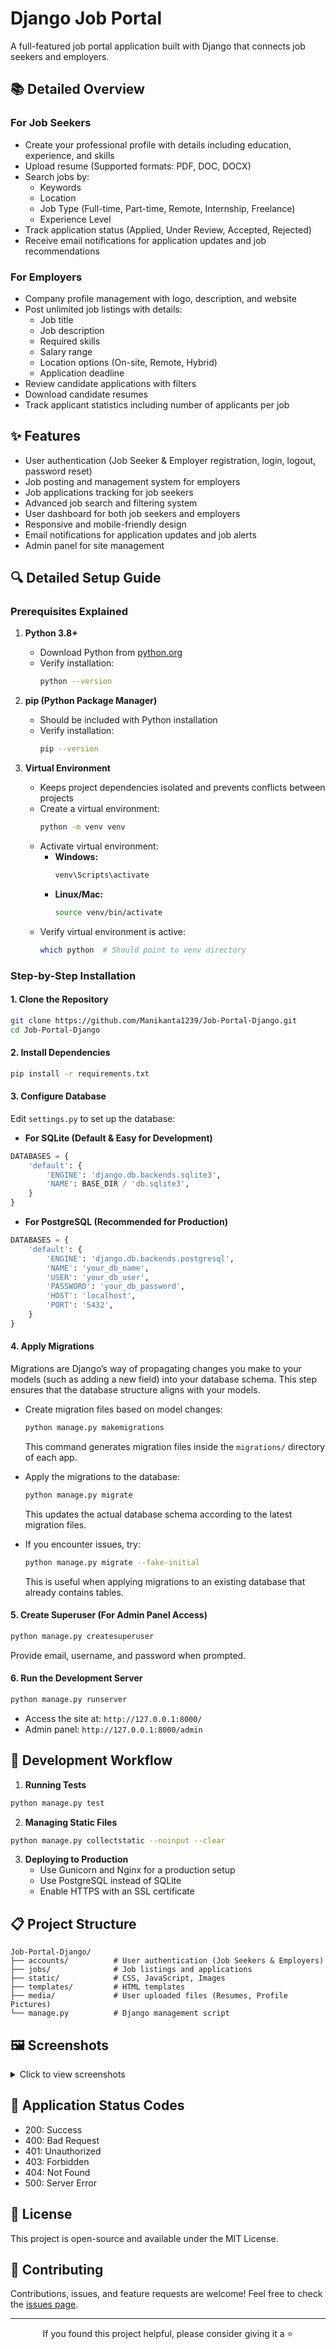 # Django Job Portal

A full-featured job portal application built with Django that connects job seekers and employers.

## 📚 Detailed Overview

### For Job Seekers
- Create your professional profile with details including education, experience, and skills
- Upload resume (Supported formats: PDF, DOC, DOCX)
- Search jobs by:
  - Keywords
  - Location
  - Job Type (Full-time, Part-time, Remote, Internship, Freelance)
  - Experience Level
- Track application status (Applied, Under Review, Accepted, Rejected)
- Receive email notifications for application updates and job recommendations

### For Employers
- Company profile management with logo, description, and website
- Post unlimited job listings with details:
  - Job title
  - Job description
  - Required skills
  - Salary range
  - Location options (On-site, Remote, Hybrid)
  - Application deadline
- Review candidate applications with filters
- Download candidate resumes
- Track applicant statistics including number of applicants per job

## ✨ Features

- User authentication (Job Seeker & Employer registration, login, logout, password reset)
- Job posting and management system for employers
- Job applications tracking for job seekers
- Advanced job search and filtering system
- User dashboard for both job seekers and employers
- Responsive and mobile-friendly design
- Email notifications for application updates and job alerts
- Admin panel for site management

## 🔍 Detailed Setup Guide

### Prerequisites Explained

1. **Python 3.8+**
   - Download Python from [python.org](https://www.python.org/)
   - Verify installation:
     ```bash
     python --version
     ```

2. **pip (Python Package Manager)**
   - Should be included with Python installation
   - Verify installation:
     ```bash
     pip --version
     ```

3. **Virtual Environment**
   - Keeps project dependencies isolated and prevents conflicts between projects
   - Create a virtual environment:
     ```bash
     python -m venv venv
     ```
   - Activate virtual environment:
     - **Windows:**
       ```bash
       venv\Scripts\activate
       ```
     - **Linux/Mac:**
       ```bash
       source venv/bin/activate
       ```
   - Verify virtual environment is active:
     ```bash
     which python  # Should point to venv directory
     ```

### Step-by-Step Installation

#### 1. Clone the Repository
```bash
git clone https://github.com/Manikanta1239/Job-Portal-Django.git
cd Job-Portal-Django
```

#### 2. Install Dependencies
```bash
pip install -r requirements.txt
```

#### 3. Configure Database
Edit `settings.py` to set up the database:

- **For SQLite (Default & Easy for Development)**
```python
DATABASES = {
    'default': {
        'ENGINE': 'django.db.backends.sqlite3',
        'NAME': BASE_DIR / 'db.sqlite3',
    }
}
```

- **For PostgreSQL (Recommended for Production)**
```python
DATABASES = {
    'default': {
        'ENGINE': 'django.db.backends.postgresql',
        'NAME': 'your_db_name',
        'USER': 'your_db_user',
        'PASSWORD': 'your_db_password',
        'HOST': 'localhost',
        'PORT': '5432',
    }
}
```

#### 4. Apply Migrations
Migrations are Django’s way of propagating changes you make to your models (such as adding a new field) into your database schema. This step ensures that the database structure aligns with your models.

- Create migration files based on model changes:
  ```bash
  python manage.py makemigrations
  ```
  This command generates migration files inside the `migrations/` directory of each app.

- Apply the migrations to the database:
  ```bash
  python manage.py migrate
  ```
  This updates the actual database schema according to the latest migration files.

- If you encounter issues, try:
  ```bash
  python manage.py migrate --fake-initial
  ```
  This is useful when applying migrations to an existing database that already contains tables.

#### 5. Create Superuser (For Admin Panel Access)
```bash
python manage.py createsuperuser
```
Provide email, username, and password when prompted.

#### 6. Run the Development Server
```bash
python manage.py runserver
```
- Access the site at: `http://127.0.0.1:8000/`
- Admin panel: `http://127.0.0.1:8000/admin`

## 🔧 Development Workflow

1. **Running Tests**
```bash
python manage.py test
```

2. **Managing Static Files**
```bash
python manage.py collectstatic --noinput --clear
```

3. **Deploying to Production**
   - Use Gunicorn and Nginx for a production setup
   - Use PostgreSQL instead of SQLite
   - Enable HTTPS with an SSL certificate

## 📋 Project Structure
```
Job-Portal-Django/
├── accounts/          # User authentication (Job Seekers & Employers)
├── jobs/              # Job listings and applications
├── static/            # CSS, JavaScript, Images
├── templates/         # HTML templates
├── media/             # User uploaded files (Resumes, Profile Pictures)
└── manage.py          # Django management script
```

## 🖼️ Screenshots

<details>
<summary>Click to view screenshots</summary>

### Home Page
![Home Page](https://raw.github.com/Manikanta1239/Job-Portal-Django/master/screenshots/home.png)

### Job Search
![Job Search](https://raw.github.com/Manikanta1239/Job-Portal-Django/master/screenshots/job_search.png)

### Job Details
![Job Details](https://raw.github.com/Manikanta1239/Job-Portal-Django/master/screenshots/job_details.png)

### Employer Dashboard
![Employer Dashboard](https://raw.github.com/Manikanta1239/Job-Portal-Django/master/screenshots/employer_dashboard.png)

</details>

## 🚦 Application Status Codes

- 200: Success
- 400: Bad Request
- 401: Unauthorized
- 403: Forbidden
- 404: Not Found
- 500: Server Error

## 📝 License

This project is open-source and available under the MIT License.

## 🤝 Contributing

Contributions, issues, and feature requests are welcome! Feel free to check the [issues page](https://github.com/Manikanta1239/Job-Portal-Django/issues).

---

<div align="center">
    <p>If you found this project helpful, please consider giving it a ⭐️</p>
</div>

